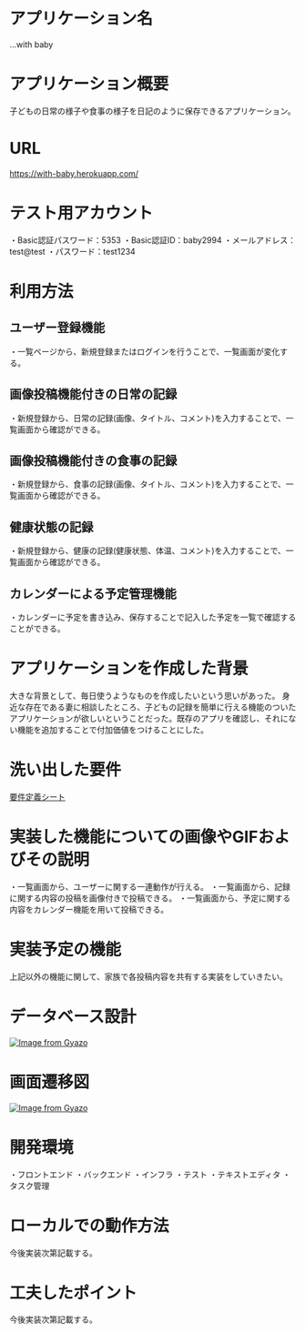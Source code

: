 # アプリケーション名
...with baby
# アプリケーション概要
子どもの日常の様子や食事の様子を日記のように保存できるアプリケーション。
# URL
https://with-baby.herokuapp.com/
# テスト用アカウント
・Basic認証パスワード：5353
・Basic認証ID：baby2994
・メールアドレス：test@test
・パスワード：test1234

# 利用方法
## ユーザー登録機能
・一覧ページから、新規登録またはログインを行うことで、一覧画面が変化する。
## 画像投稿機能付きの日常の記録
・新規登録から、日常の記録(画像、タイトル、コメント)を入力することで、一覧画面から確認ができる。
## 画像投稿機能付きの食事の記録
・新規登録から、食事の記録(画像、タイトル、コメント)を入力することで、一覧画面から確認ができる。
## 健康状態の記録
・新規登録から、健康の記録(健康状態、体温、コメント)を入力することで、一覧画面から確認ができる。
## カレンダーによる予定管理機能
・カレンダーに予定を書き込み、保存することで記入した予定を一覧で確認することができる。
# アプリケーションを作成した背景
大きな背景として、毎日使うようなものを作成したいという思いがあった。
身近な存在である妻に相談したところ、子どもの記録を簡単に行える機能のついたアプリケーションが欲しいということだった。既存のアプリを確認し、それにない機能を追加することで付加価値をつけることにした。
# 洗い出した要件
[要件定義シート](https://docs.google.com/spreadsheets/d/15xG2Aew6_RMhoxgJ5rywZdXuu6ErdbkBXj--qRPk4_0/edit#gid=982722306)
# 実装した機能についての画像やGIFおよびその説明
・一覧画面から、ユーザーに関する一連動作が行える。
・一覧画面から、記録に関する内容の投稿を画像付きで投稿できる。
・一覧画面から、予定に関する内容をカレンダー機能を用いて投稿できる。
# 実装予定の機能
上記以外の機能に関して、家族で各投稿内容を共有する実装をしていきたい。
# データベース設計
[![Image from Gyazo](https://i.gyazo.com/73bcf1b6fecf8aa96bff89c8275f1981.png)](https://gyazo.com/73bcf1b6fecf8aa96bff89c8275f1981)
# 画面遷移図
[![Image from Gyazo](https://i.gyazo.com/c0038bea8ee46155c0dfb5461cb2624a.png)](https://gyazo.com/c0038bea8ee46155c0dfb5461cb2624a)
# 開発環境
・フロントエンド
・バックエンド
・インフラ
・テスト
・テキストエディタ
・タスク管理

# ローカルでの動作方法
今後実装次第記載する。

# 工夫したポイント
今後実装次第記載する。

<!-- ## diariesテーブル

|Column            |Type      |Options                        |
|------------------|----------|-------------------------------|
|diary_title       |string    |null: false                    |
|diary_comment     |text      |null: false                    |
|diary_day         |date      |null: false                    |
|user              |references|null: false, foreign_key: true |
<!-- imageカラムはactive_storage導入時に自動でテーブルなどが生成される -->

<!-- ### Association
belongs_to :user

## mealsテーブル

|Column       |Type      |Options                        |
|-------------|----------|-------------------------------|
|meal_title   |string    |null: false                    |
|meal_comment |text      |null: false                    |
|meal_day     |date      |null: false                    |
|user         |references|null: false, foreign_key: true | -->
<!-- imageカラムはactive_storage導入時に自動でテーブルなどが生成される -->

<!-- 以下は、Activehashにて実装する
|taste        |integer   |null: false                    |
|meal_time    |integer   |null: false                    |
 -->
<!-- ### Association
belongs_to :users

## usersテーブル

|Column            |Type   |Options                   |
|------------------|-------|--------------------------|
|nickname          |string |null: false               |
|email             |string |null: false, unique: true |
|encrypted_password|string |null: false               |
|babyname          |string |null: false               |
|birthday          |date   |null: false               |

<!-- ユーザー管理機能で使用するdeviseの設定で、emailカラムには一意性制約がかかっている為、emailにunique: trueを記載している -->
<!-- 以下は、Activehashにて実装する
|parent_id    |integer |null: false |
|gender_id    |integer |null: false |
 -->

<!-- ### Association
has_many :diaries
has_many :meals
has_many :healths
has_many :calendars

## healthsテーブル

|Column      |Type      |Options                        |
|------------|----------|-------------------------------|
|health      |string    |null: false                    |
|temperature |string    |null: false                    |
|comment     |text      |null: false                    |
|day         |string    |null: false                    |
|user        |references|null: false, foreign_key: true |
foreign_key: trueによって、「誰の情報なのか」を紐づけることができる -->

<!-- ### Association
belongs_to :user

## calendarsテーブル

|Column      |Type      |Options                        |
|------------|----------|-------------------------------|
|comment     |text      |null: false                    |
|day         |string    |null: false                    |
|user        |references|null: false, foreign_key: true |

### Association
belongs_to :user --> 
